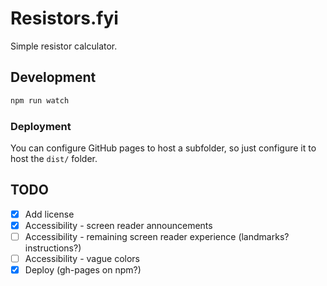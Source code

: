 # Resistors.fyi

Simple resistor calculator.

## Development

```bash
npm run watch
```

### Deployment

You can configure GitHub pages to host a subfolder, so just configure it to host
the `dist/` folder.

## TODO

* [x] Add license
* [x] Accessibility - screen reader announcements
* [ ] Accessibility - remaining screen reader experience (landmarks? instructions?)
* [ ] Accessibility - vague colors
* [x] Deploy (gh-pages on npm?)
